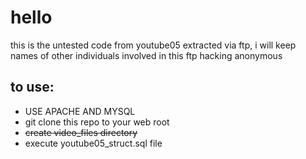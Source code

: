 # hello
this is the untested code from youtube05 extracted via ftp, i will keep names of other individuals involved in this ftp hacking anonymous
## to use:
 - USE APACHE AND MYSQL
 - git clone this repo to your web root
 - ~~create video_files directory~~
 - execute youtube05_struct.sql file
